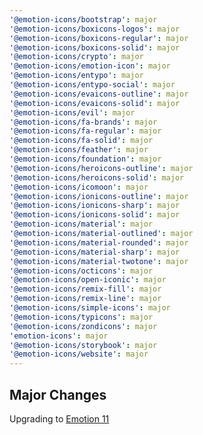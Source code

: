 ```yaml
---
'@emotion-icons/bootstrap': major
'@emotion-icons/boxicons-logos': major
'@emotion-icons/boxicons-regular': major
'@emotion-icons/boxicons-solid': major
'@emotion-icons/crypto': major
'@emotion-icons/emotion-icon': major
'@emotion-icons/entypo': major
'@emotion-icons/entypo-social': major
'@emotion-icons/evaicons-outline': major
'@emotion-icons/evaicons-solid': major
'@emotion-icons/evil': major
'@emotion-icons/fa-brands': major
'@emotion-icons/fa-regular': major
'@emotion-icons/fa-solid': major
'@emotion-icons/feather': major
'@emotion-icons/foundation': major
'@emotion-icons/heroicons-outline': major
'@emotion-icons/heroicons-solid': major
'@emotion-icons/icomoon': major
'@emotion-icons/ionicons-outline': major
'@emotion-icons/ionicons-sharp': major
'@emotion-icons/ionicons-solid': major
'@emotion-icons/material': major
'@emotion-icons/material-outlined': major
'@emotion-icons/material-rounded': major
'@emotion-icons/material-sharp': major
'@emotion-icons/material-twotone': major
'@emotion-icons/octicons': major
'@emotion-icons/open-iconic': major
'@emotion-icons/remix-fill': major
'@emotion-icons/remix-line': major
'@emotion-icons/simple-icons': major
'@emotion-icons/typicons': major
'@emotion-icons/zondicons': major
'emotion-icons': major
'@emotion-icons/storybook': major
'@emotion-icons/website': major
---
```

## Major Changes
Upgrading to [Emotion 11](https://github.com/emotion-js/emotion/pull/1675)